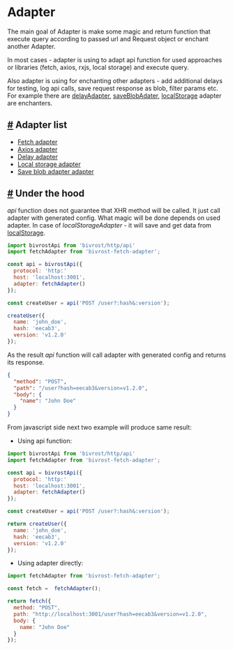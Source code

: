 # Adapter

The main goal of Adapter is make some magic and return function that execute query according to passed url and Request object or enchant another Adapter.

In most cases - adapter is using to adapt api function for used approaches or libraries (fetch, axios, rxjs, local storage) and execute query.

Also adapter is using for enchanting other adapters - add additional delays for testing, log api calls, save request response as blob, filter params etc. For example there are [delayAdapter](https://github.com/tuchk4/bivrost-delay-adapter), [saveBlobAdater](https://github.com/tuchk4/bivrost-save-blob-adapter), [localStorage](https://github.com/tuchk4/bivrost-local-storage-adapter) adapter are enchanters.

## <a id='adapter-list'></a>[#](#adapter-list) Adapter list

* [Fetch adapter](https://github.com/tuchk4/bivrost-fetch-adapter)
* [Axios adapter](https://github.com/tuchk4/bivrost-axios-adapter)
* [Delay adapter](https://github.com/tuchk4/bivrost-delay-adapter)
* [Local storage adapter](https://github.com/tuchk4/bivrost-local-storage-adapter)
* [Save blob adapter adapter](https://github.com/tuchk4/bivrost-save-blob-adapter)

## <a id='under-the-hood'></a>[#](#under-the-hood) Under the hood

*api* function does not guarantee that XHR method will be called. It just call adapter with generated config. What magic will be done depends on used adapter. In case of *localStorageAdapter* - it will save and get data from [localStorage](https://developer.mozilla.org/en/docs/Web/API/Window/localStorage).


```js
import bivrostApi from 'bivrost/http/api'
import fetchAdapter from 'bivrost-fetch-adapter';

const api = bivrostApi({
  protocol: 'http:'
  host: 'localhost:3001',
  adapter: fetchAdapter()
});

const createUser = api('POST /user?:hash&:version');

createUser({
  name: 'john_doe',
  hash: 'eecab3',
  version: 'v1.2.0'
});
```

As the result *api* function will call adapter with generated config and returns its response.

```json
{
  "method": "POST",
  "path": "/user?hash=eecab3&version=v1.2.0",
  "body": {
    "name": "John Doe"
  }
}
```

From javascript side next two example will produce same result:

* Using api function:

```js
import bivrostApi from 'bivrost/http/api'
import fetchAdapter from 'bivrost-fetch-adapter';

const api = bivrostApi({
  protocol: 'http:'
  host: 'localhost:3001',
  adapter: fetchAdapter()
});

const createUser = api('POST /user?:hash&:version');

return createUser({
  name: 'john_doe',
  hash: 'eecab3',
  version: 'v1.2.0'
});
```

* Using adapter directly:

```js
import fetchAdapter from 'bivrost-fetch-adapter';

const fetch =  fetchAdapter();

return fetch({
  method: "POST",
  path: "http://localhost:3001/user?hash=eecab3&version=v1.2.0",
  body: {
    name: "John Doe"
  }
});
```
